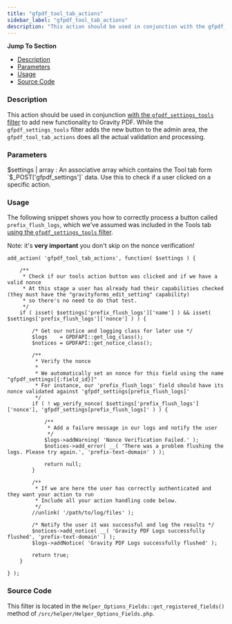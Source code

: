 ```yaml
---
title: "gfpdf_tool_tab_actions"
sidebar_label: "gfpdf_tool_tab_actions"
description: "This action should be used in conjunction with the gfpdf_settings_tools filter to add new functionality to Gravity PDF"
---
```


**Jump To Section**

* [Description](#description)
* [Parameters](#parameters)
* [Usage](#usage)
* [Source Code](#source-code)

### Description

This action should be used in conjunction [with the `gfpdf_settings_tools` filter](gfpdf_settings_tools.md) to add new functionality to Gravity PDF. While the `gfpdf_settings_tools` filter adds the new button to the admin area, the `gfpdf_tool_tab_actions` does all the actual validation and processing.

### Parameters

$settings | array
:    An associative array which contains the Tool tab form `$_POST['gfpdf_settings']` data. Use this to check if a user clicked on a specific action.

### Usage

The following snippet shows you how to correctly process a button called `prefix_flush_logs`, which we've assumed was included in the Tools tab [using the `gfpdf_settings_tools` filter](gfpdf_settings_tools.md).

Note: it's **very important** you don't skip on the nonce verification!

```
add_action( 'gfpdf_tool_tab_actions', function( $settings ) {

	/**
	 * Check if our tools action button was clicked and if we have a valid nonce
	 * At this stage a user has already had their capabilities checked (they must have the "gravityforms_edit_setting" capability)
	 * so there's no need to do that test.
	 */
	if ( isset( $settings['prefix_flush_logs']['name'] ) && isset( $settings['prefix_flush_logs']['nonce'] ) ) {

		/* Get our notice and logging class for later use */
		$logs    = GPDFAPI::get_log_class();
		$notices = GPDFAPI::get_notice_class();

		/**
		 * Verify the nonce
		 *
		 * We automatically set an nonce for this field using the name "gfpdf_settings[{:field_id}]"
		 * For instance, our 'prefix_flush_logs' field should have its nonce validated against 'gfpdf_settings[prefix_flush_logs]'
		 */
		if ( ! wp_verify_nonce( $settings['prefix_flush_logs']['nonce'], 'gfpdf_settings[prefix_flush_logs]' ) ) {

			/**
			 * Add a failure message in our logs and notify the user
			 */
			$logs->addWarning( 'Nonce Verification Failed.' );
			$notices->add_error( __( 'There was a problem flushing the logs. Please try again.', 'prefix-text-domain' ) );

			return null;
		}

		/**
		 * If we are here the user has correctly authenticated and they want your action to run
		 * Include all your action handling code below.
		 */
		//unlink( '/path/to/log/files' );

		/* Notify the user it was successful and log the results */
		$notices->add_notice( __( 'Gravity PDF Logs successfully flushed', 'prefix-text-domain' ) );
		$logs->addNotice( 'Gravity PDF Logs successfully flushed' );

		return true;
	}

} );
```

### Source Code

This filter is located in the `Helper_Options_Fields::get_registered_fields()` method of `/src/helper/Helper_Options_Fields.php`.